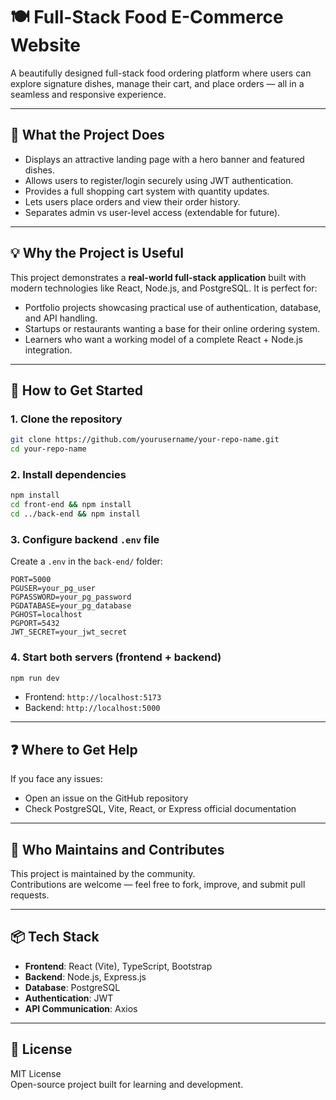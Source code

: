 # 🍽️ Full-Stack Food E-Commerce Website

A beautifully designed full-stack food ordering platform where users can explore signature dishes, manage their cart, and place orders — all in a seamless and responsive experience.

---

## 📌 What the Project Does

- Displays an attractive landing page with a hero banner and featured dishes.
- Allows users to register/login securely using JWT authentication.
- Provides a full shopping cart system with quantity updates.
- Lets users place orders and view their order history.
- Separates admin vs user-level access (extendable for future).

---

## 💡 Why the Project is Useful

This project demonstrates a **real-world full-stack application** built with modern technologies like React, Node.js, and PostgreSQL. It is perfect for:

- Portfolio projects showcasing practical use of authentication, database, and API handling.
- Startups or restaurants wanting a base for their online ordering system.
- Learners who want a working model of a complete React + Node.js integration.

---

## 🚀 How to Get Started

### 1. Clone the repository

```bash
git clone https://github.com/yourusername/your-repo-name.git
cd your-repo-name
```

### 2. Install dependencies

```bash
npm install
cd front-end && npm install
cd ../back-end && npm install
```

### 3. Configure backend `.env` file

Create a `.env` in the `back-end/` folder:

```
PORT=5000
PGUSER=your_pg_user
PGPASSWORD=your_pg_password
PGDATABASE=your_pg_database
PGHOST=localhost
PGPORT=5432
JWT_SECRET=your_jwt_secret
```

### 4. Start both servers (frontend + backend)

```bash
npm run dev
```

- Frontend: `http://localhost:5173`
- Backend: `http://localhost:5000`

---

## ❓ Where to Get Help

If you face any issues:

- Open an issue on the GitHub repository
- Check PostgreSQL, Vite, React, or Express official documentation

---

## 👥 Who Maintains and Contributes

This project is maintained by the community.  
Contributions are welcome — feel free to fork, improve, and submit pull requests.

---

## 📦 Tech Stack

- **Frontend**: React (Vite), TypeScript, Bootstrap
- **Backend**: Node.js, Express.js
- **Database**: PostgreSQL
- **Authentication**: JWT
- **API Communication**: Axios

---

## 📄 License

MIT License  
Open-source project built for learning and development.
